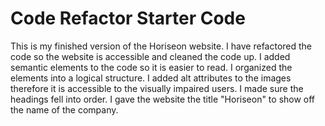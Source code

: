 # Code Refactor Starter Code
This is my finished version of the Horiseon website.
I have refactored the code so the website is accessible and cleaned the code up.
I added semantic elements to the code so it is easier to read.
I organized the elements into a logical structure.
I added alt attributes to the images therefore it is accessible to the visually impaired users.
I made sure the headings fell into order.
I gave the website the title "Horiseon" to show off the name of the company.